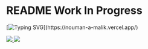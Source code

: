 # README Work In Progress

[![Typing SVG](https://readme-typing-svg.demolab.com?font=Fira+Code&weight=500&size=23&pause=250&width=435&lines=Hi%2C+I+am+Nouman+Malik.;Welcome+to+my+GitHub.;Click+me+to+go+to+my+website.)](https://nouman-a-malik.vercel.app/)

<a href="https://github.com/NoumanAMalik">
  <img src="https://github-readme-stats.vercel.app/api?username=NoumanAMalik&count_private=true&show_icons=true&theme=dracula" />
</a>
<a href="https://github.com/NoumanAMalik">
  <img src="https://github-readme-stats.vercel.app/api/top-langs/?username=NoumanAMalik&layout=compact&theme=dracula&langs_count=10" />
</a>
